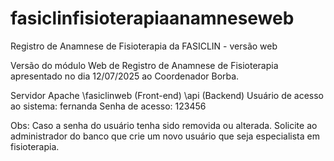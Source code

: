 # fasiclinfisioterapiaanamneseweb
Registro de Anamnese de Fisioterapia da FASICLIN - versão web

Versão do módulo Web de Registro de Anamnese de Fisioterapia apresentado no dia 12/07/2025 ao Coordenador Borba.

Servidor Apache
\fasiclinweb (Front-end)
\api (Backend)
Usuário de acesso ao sistema: fernanda Senha de acesso: 123456

Obs: Caso a senha do usuário tenha sido removida ou alterada. Solicite ao administrador do banco que crie um novo usuário que seja especialista em fisioterapia.
